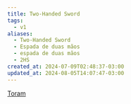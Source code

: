 ```yaml
---
title: Two-Handed Sword
tags:
  - v1
aliases:
  - Two-Handed Sword
  - Espada de duas mãos
  - espada de duas mãos
  - 2HS
created_at: 2024-07-09T02:48:37-03:00
updated_at: 2024-08-05T14:07:47-03:00
---
```


[Toram](../../../../rascunhos/2024/07/2024-07-06-Toram.md)